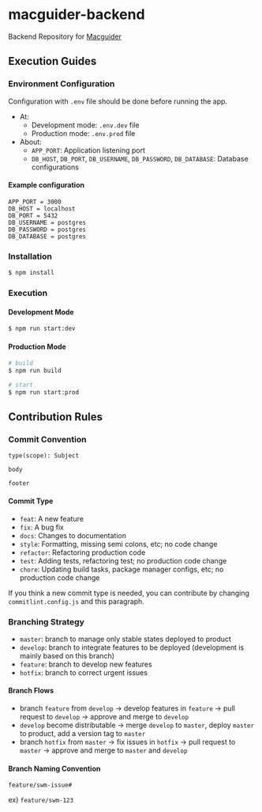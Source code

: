 # macguider-backend

Backend Repository for [Macguider](https://macguider.io)

## Execution Guides

### Environment Configuration

Configuration with `.env` file should be done before running the app.

- At:
  - Development mode: `.env.dev` file
  - Production mode: `.env.prod` file
- About:
  - `APP_PORT`: Application listening port
  - `DB_HOST`, `DB_PORT`, `DB_USERNAME`, `DB_PASSWORD`, `DB_DATABASE`: Database configurations

#### Example configuration

```
APP_PORT = 3000
DB_HOST = localhost
DB_PORT = 5432
DB_USERNAME = postgres
DB_PASSWORD = postgres
DB_DATABASE = postgres
```

### Installation

```bash
$ npm install
```

### Execution

#### Development Mode

```bash
$ npm run start:dev
```

#### Production Mode

```bash
# build
$ npm run build

# start
$ npm run start:prod
```

## Contribution Rules

### Commit Convention

```
type(scope): Subject

body

footer
```

#### Commit Type

- `feat`: A new feature
- `fix`: A bug fix
- `docs`: Changes to documentation
- `style`: Formatting, missing semi colons, etc; no code change
- `refactor`: Refactoring production code
- `test`: Adding tests, refactoring test; no production code change
- `chore`: Updating build tasks, package manager configs, etc; no production code change

If you think a new commit type is needed, you can contribute by changing `commitlint.config.js` and this paragraph.

### Branching Strategy

- `master`: branch to manage only stable states deployed to product
- `develop`: branch to integrate features to be deployed (development is mainly based on this branch)
- `feature`: branch to develop new features
- `hotfix`: branch to correct urgent issues

#### Branch Flows

- branch `feature` from `develop` -> develop features in `feature` -> pull request to `develop` -> approve and merge to `develop`
- `develop` become distributable -> merge `develop` to `master`, deploy `master` to product, add a version tag to `master`
- branch `hotfix` from `master` -> fix issues in `hotfix` -> pull request to `master` -> approve and merge to `master` and `develop`

#### Branch Naming Convention

`feature/swm-issue#`

ex) `feature/swm-123`
